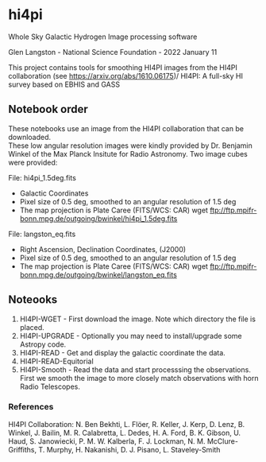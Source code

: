 # hi4pi
Whole Sky Galactic Hydrogen Image processing software

Glen Langston - National Science Foundation - 2022 January 11

This project contains tools for smoothing HI4PI images from the
HI4PI collaboration (see https://arxiv.org/abs/1610.06175)/
HI4PI: A full-sky HI survey based on EBHIS and GASS

## Notebook order

These notebooks use an image from the HI4PI collaboration that can be downloaded.  
These low angular resolution images were kindly provided by Dr. Benjamin Winkel
of the Max Planck Insitute for Radio Astronomy.   Two image cubes were provided:

File: hi4pi_1.5deg.fits
* Galactic Coordinates
* Pixel size of 0.5 deg, smoothed to an angular resolution of 1.5 deg 
* The map projection is Plate Caree (FITS/WCS: CAR)
wget ftp://ftp.mpifr-bonn.mpg.de/outgoing/bwinkel/hi4pi_1.5deg.fits

File: langston_eq.fits
* Right Ascension, Declination Coordinates, (J2000)
* Pixel size of 0.5 deg, smoothed to an angular resolution of 1.5 deg 
* The map projection is Plate Caree (FITS/WCS: CAR)
wget ftp://ftp.mpifr-bonn.mpg.de/outgoing/bwinkel/langston_eq.fits

## Noteooks
1. HI4PI-WGET - First download the image.  Note which directory the file is placed.   
2. HI4PI-UPGRADE - Optionally you may need to install/upgrade some Astropy code.  
3. HI4PI-READ - Get and display the galactic coordinate the data.  
4. HI4PI-READ-Equitorial
4. HI4PI-Smooth - Read the data and start processsing the observations.  First we
smooth the image to more closely match observations with horn Radio Telescopes.

### References 

HI4PI Collaboration: N. Ben Bekhti, L. Flöer, R. Keller, J. Kerp, D. Lenz, B. Winkel, J. Bailin, M. R. Calabretta, L. Dedes, H. A. Ford, B. K. Gibson, U. Haud, S. Janowiecki, P. M. W. Kalberla, F. J. Lockman, N. M. McClure-Griffiths, T. Murphy, H. Nakanishi, D. J. Pisano, L. Staveley-Smith

